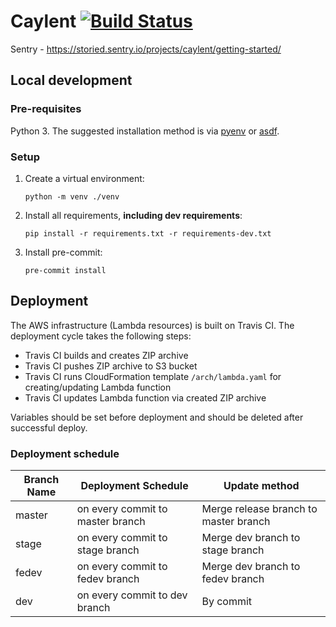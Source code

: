 # Сaylent [![Build Status](https://app.travis-ci.com/subatomicsystems/caylent.svg?token=KPBLjzU1725Wp9wjjA3a&branch=dev)](https://app.travis-ci.com/subatomicsystems/caylent)

Sentry - https://storied.sentry.io/projects/caylent/getting-started/

## Local development

### Pre-requisites

Python 3. The suggested installation method is via [pyenv](https://github.com/pyenv/pyenv#installation) or
[asdf](https://asdf-vm.com/guide/getting-started.html).

### Setup

1. Create a virtual environment:
    ```shell
    python -m venv ./venv
   ```
2. Install all requirements, **including dev requirements**:
    ```shell
    pip install -r requirements.txt -r requirements-dev.txt
   ```
3. Install pre-commit:
    ```shell
    pre-commit install
   ```

## <a name="deployment"></a>Deployment
The AWS infrastructure (Lambda resources) is built on Travis CI.
The deployment cycle takes the following steps:
* Travis CI builds and creates ZIP archive
* Travis CI pushes ZIP archive to S3 bucket
* Travis CI runs CloudFormation template `/arch/lambda.yaml` for creating/updating Lambda function
* Travis CI updates Lambda function via created ZIP archive

Variables should be set before deployment and should be deleted after successful deploy.

### Deployment schedule
| Branch Name | Deployment Schedule              | Update method                         |
|-------------|----------------------------------|---------------------------------------|
| master      | on every commit to master branch | Merge release branch to master branch |
| stage       | on every commit to stage branch  | Merge dev branch to stage branch      |
| fedev       | on every commit to fedev branch  | Merge dev branch to fedev branch      |
| dev         | on every commit to dev branch    | By commit                             |
